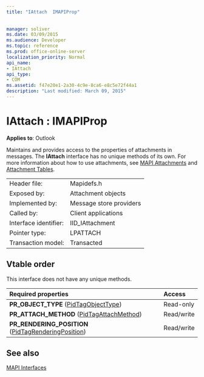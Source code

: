 ```yaml
---
title: "IAttach  IMAPIProp"
 
 
manager: soliver
ms.date: 03/09/2015
ms.audience: Developer
ms.topic: reference
ms.prod: office-online-server
localization_priority: Normal
api_name:
- IAttach
api_type:
- COM
ms.assetid: f47e20e1-2a30-4c9e-8ca6-e8c5e72f44a1
description: "Last modified: March 09, 2015"
---
```


# IAttach : IMAPIProp

  
  
**Applies to**: Outlook 
  
Maintains and provides access to the properties of attachments in messages. The **IAttach** interface has no unique methods of its own. For more information about how to use attachments, see [MAPI Attachments](mapi-attachments.md) and [Attachment Tables](attachment-tables.md). 
  
|||
|:-----|:-----|
|Header file:  <br/> |Mapidefs.h  <br/> |
|Exposed by:  <br/> |Attachment objects  <br/> |
|Implemented by:  <br/> |Message store providers  <br/> |
|Called by:  <br/> |Client applications  <br/> |
|Interface identifier:  <br/> |IID_IAttachment  <br/> |
|Pointer type:  <br/> |LPATTACH  <br/> |
|Transaction model:  <br/> |Transacted  <br/> |
   
## Vtable order

This interface does not have any unique methods.
  
|**Required properties**|**Access**|
|:-----|:-----|
|**PR_OBJECT_TYPE** ([PidTagObjectType](pidtagobjecttype-canonical-property.md))  <br/> |Read-only  <br/> |
|**PR_ATTACH_METHOD** ([PidTagAttachMethod](pidtagattachmethod-canonical-property.md))  <br/> |Read/write  <br/> |
|**PR_RENDERING_POSITION** ([PidTagRenderingPosition](pidtagrenderingposition-canonical-property.md))  <br/> |Read/write  <br/> |
   
## See also



[MAPI Interfaces](mapi-interfaces.md)

